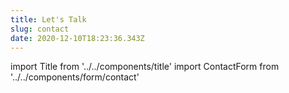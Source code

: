 ```yaml
---
title: Let's Talk
slug: contact
date: 2020-12-10T18:23:36.343Z
---
```

import Title from '../../components/title'
import ContactForm from '../../components/form/contact'

<Title headingLevel="p">Want to get in touch? Send me an Email: [hello@coskuncakir.com](mailto:hello@coskuncakir.com) or use the form below!</Title>
<ContactForm />